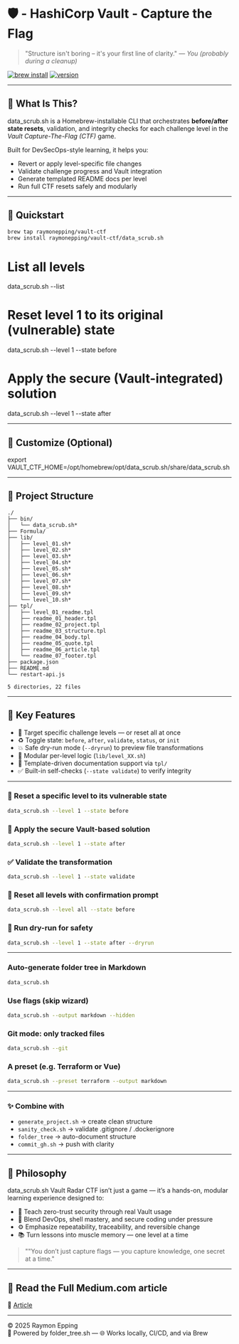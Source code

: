 # 🛡️ - HashiCorp Vault - Capture the Flag

> "Structure isn't boring – it's your first line of clarity." — *You (probably during a cleanup)*

[![brew install](https://img.shields.io/badge/brew--install-success-green?logo=homebrew)](https://github.com/raymonepping/homebrew-data_scrub.sh)
[![version](https://img.shields.io/badge/version-1.1.0-blue)](https://github.com/raymonepping/homebrew-data_scrub.sh)

---
## 🧭 What Is This?

data_scrub.sh is a Homebrew-installable CLI that orchestrates **before/after state resets**, validation, and integrity checks for each challenge level in the *Vault Capture-The-Flag (CTF)* game.

Built for DevSecOps-style learning, it helps you:

- Revert or apply level-specific file changes
- Validate challenge progress and Vault integration
- Generate templated README docs per level
- Run full CTF resets safely and modularly

---

## 🚀 Quickstart

```bash
brew tap raymonepping/vault-ctf
brew install raymonepping/vault-ctf/data_scrub.sh
```

# List all levels
data_scrub.sh --list

# Reset level 1 to its original (vulnerable) state
data_scrub.sh --level 1 --state before

# Apply the secure (Vault-integrated) solution
data_scrub.sh --level 1 --state after

---

## 🔧 Customize (Optional)
export VAULT_CTF_HOME=/opt/homebrew/opt/data_scrub.sh/share/data_scrub.sh

---
## 📂 Project Structure

```
./
├── bin/
│   └── data_scrub.sh*
├── Formula/
├── lib/
│   ├── level_01.sh*
│   ├── level_02.sh*
│   ├── level_03.sh*
│   ├── level_04.sh*
│   ├── level_05.sh*
│   ├── level_06.sh*
│   ├── level_07.sh*
│   ├── level_08.sh*
│   ├── level_09.sh*
│   └── level_10.sh*
├── tpl/
│   ├── level_01_readme.tpl
│   ├── readme_01_header.tpl
│   ├── readme_02_project.tpl
│   ├── readme_03_structure.tpl
│   ├── readme_04_body.tpl
│   ├── readme_05_quote.tpl
│   ├── readme_06_article.tpl
│   └── readme_07_footer.tpl
├── package.json
├── README.md
└── restart-api.js

5 directories, 22 files
```

---

## 🔑 Key Features

- 🎯 Target specific challenge levels — or reset all at once
- ♻️ Toggle state: `before`, `after`, `validate`, `status`, or `init`
- 💥 Safe dry-run mode (`--dryrun`) to preview file transformations
- 🧩 Modular per-level logic (`lib/level_XX.sh`)
- 📄 Template-driven documentation support via `tpl/`
- ✅ Built-in self-checks (`--state validate`) to verify integrity

---

### 🔁 Reset a specific level to its vulnerable state

```bash
data_scrub.sh --level 1 --state before
```

### 🔐 Apply the secure Vault-based solution
```bash
data_scrub.sh --level 1 --state after
```

### ✅ Validate the transformation
```bash
data_scrub.sh --level 1 --state validate
```

### 🔄 Reset all levels with confirmation prompt
```bash
data_scrub.sh --level all --state before
```

### 🧪 Run dry-run for safety
```bash
data_scrub.sh --level 1 --state after --dryrun
```

---

### Auto-generate folder tree in Markdown
```bash
data_scrub.sh
```

### Use flags (skip wizard)
```bash
data_scrub.sh --output markdown --hidden
```

### Git mode: only tracked files
```bash
data_scrub.sh --git
```

### A preset (e.g. Terraform or Vue)
```bash
data_scrub.sh --preset terraform --output markdown
```

---

### ✨ Combine with

- `generate_project.sh` → create clean structure  
- `sanity_check.sh` → validate .gitignore / .dockerignore  
- `folder_tree` → auto-document structure  
- `commit_gh.sh` → push with clarity  

---

## 🧠 Philosophy

data_scrub.sh Vault Radar CTF isn’t just a game — it’s a hands-on, modular learning experience designed to:

- 🔐 Teach zero-trust security through real Vault usage
- 🧠 Blend DevOps, shell mastery, and secure coding under pressure
- ⚙️ Emphasize repeatability, traceability, and reversible change
- 📚 Turn lessons into muscle memory — one level at a time

> ""You don’t just capture flags — you capture knowledge, one secret at a time."

---
## 📘 Read the Full Medium.com article

📖 [Article](https://medium.com/continuous-insights/automating-project-structure-insights-with-folder-tree-ed18f683d7b0) 

---

© 2025 Raymon Epping  
🧠 Powered by folder_tree.sh — 🌐 Works locally, CI/CD, and via Brew
